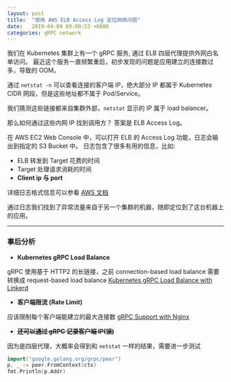 ```yaml
---
layout: post
title:  "使用 AWS ELB Access Log 定位网络问题"
date:   2019-04-09 09:00:53 +0800
categories: gRPC network
---
```



我们在 Kubernetes 集群上有一个 gRPC 服务, 通过 ELB 四层代理提供外网白名单访问。
最近这个服务一直频繁重启，初步发现的问题是应用建立的连接数过多，导致的 OOM。

通过 `netstat -n` 可以查看连接的客户端 IP，绝大部分 IP 都属于 Kubernetes CIDR 网段，但是这些地址都不属于 Pod/Service。

我们猜测这些链接都来自集群外部，`netstat` 显示的 IP 属于 load balancer。

那么如何通过这些内网 IP 找到调用方？ 答案是 ELB Access Log。

在 AWS EC2 Web Console 中，可以打开 ELB 的 Access Log 功能，日志会输出到指定的 S3 Bucket 中。
日志包含了很多有用的信息，比如: 
  * ELB 转发到 Target 花费的时间
  * Target 处理请求消耗的时间
  * **Client ip 与 port**

详细日志格式信息可以参看 [AWS 文档](https://docs.aws.amazon.com/elasticloadbalancing/latest/application/load-balancer-access-logs.html)

通过日志我们找到了异常流量来自于另一个集群的机器，随即定位到了这台机器上的应用。

---
### 事后分析
* **Kubernetes gRPC Load Balance**

gRPC 使用基于 HTTP2 的长链接，之前 connection-based load balance 需要转换成 request-based load balance
[Kubernetes gRPC Load Balance with Linkerd](https://kubernetes.io/blog/2018/11/07/grpc-load-balancing-on-kubernetes-without-tears/)

* **客户端限流 (Rate Limit)**

应该限制每个客户端能建立的最大连接数
[gRPC Support with Nginx](https://www.nginx.com/blog/nginx-1-13-10-grpc/)

* ~~**还可以通过 gRPC 记录客户端 IP(误)**~~

因为是四层代理，大概率会得到和 `netstat` 一样的结果，需要进一步测试

```go
import("google.golang.org/grpc/peer")
p, _ := peer.FromContext(ctx)
fmt.Println(p.Addr)
```
